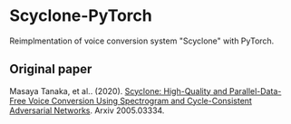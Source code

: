 # Scyclone-PyTorch
Reimplmentation of voice conversion system "Scyclone" with PyTorch.

## Original paper
Masaya Tanaka, et al.. (2020). [Scyclone: High-Quality and Parallel-Data-Free Voice Conversion Using Spectrogram and Cycle-Consistent Adversarial Networks](https://arxiv.org/abs/2005.03334). Arxiv 2005.03334.

